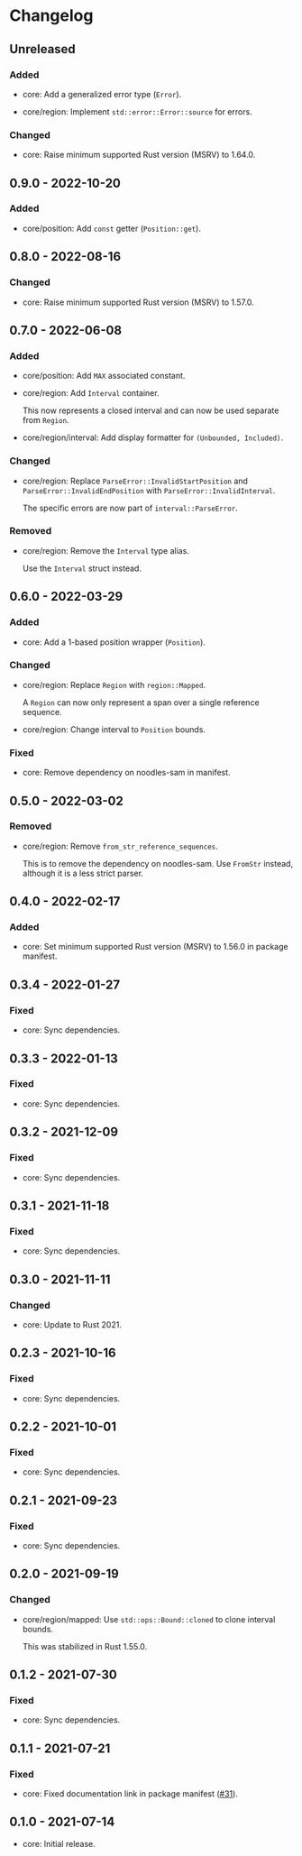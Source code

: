 # Changelog

## Unreleased

### Added

  * core: Add a generalized error type (`Error`).

  * core/region: Implement `std::error::Error::source` for errors.

### Changed

  * core: Raise minimum supported Rust version (MSRV) to 1.64.0.

## 0.9.0 - 2022-10-20

### Added

  * core/position: Add `const` getter (`Position::get`).

## 0.8.0 - 2022-08-16

### Changed

  * core: Raise minimum supported Rust version (MSRV) to 1.57.0.

## 0.7.0 - 2022-06-08

### Added

  * core/position: Add `MAX` associated constant.

  * core/region: Add `Interval` container.

    This now represents a closed interval and can now be used separate from
    `Region`.

  * core/region/interval: Add display formatter for `(Unbounded, Included)`.

### Changed

  * core/region: Replace `ParseError::InvalidStartPosition` and
    `ParseError::InvalidEndPosition` with `ParseError::InvalidInterval`.

    The specific errors are now part of `interval::ParseError`.

### Removed

  * core/region: Remove the `Interval` type alias.

    Use the `Interval` struct instead.

## 0.6.0 - 2022-03-29

### Added

  * core: Add a 1-based position wrapper (`Position`).

### Changed

  * core/region: Replace `Region` with `region::Mapped`.

    A `Region` can now only represent a span over a single reference sequence.

  * core/region: Change interval to `Position` bounds.

### Fixed

  * core: Remove dependency on noodles-sam in manifest.

## 0.5.0 - 2022-03-02

### Removed

  * core/region: Remove `from_str_reference_sequences`.

    This is to remove the dependency on noodles-sam. Use `FromStr` instead,
    although it is a less strict parser.

## 0.4.0 - 2022-02-17

### Added

  * core: Set minimum supported Rust version (MSRV) to 1.56.0 in package
    manifest.

## 0.3.4 - 2022-01-27

### Fixed

  * core: Sync dependencies.

## 0.3.3 - 2022-01-13

### Fixed

  * core: Sync dependencies.

## 0.3.2 - 2021-12-09

### Fixed

  * core: Sync dependencies.

## 0.3.1 - 2021-11-18

### Fixed

  * core: Sync dependencies.

## 0.3.0 - 2021-11-11

### Changed

  * core: Update to Rust 2021.

## 0.2.3 - 2021-10-16

### Fixed

  * core: Sync dependencies.

## 0.2.2 - 2021-10-01

### Fixed

  * core: Sync dependencies.

## 0.2.1 - 2021-09-23

### Fixed

  * core: Sync dependencies.

## 0.2.0 - 2021-09-19

### Changed

  * core/region/mapped: Use `std::ops::Bound::cloned` to clone interval bounds.

    This was stabilized in Rust 1.55.0.

## 0.1.2 - 2021-07-30

### Fixed

  * core: Sync dependencies.

## 0.1.1 - 2021-07-21

### Fixed

  * core: Fixed documentation link in package manifest ([#31]).

[#31]: https://github.com/zaeleus/noodles/issues/31

## 0.1.0 - 2021-07-14

  * core: Initial release.
